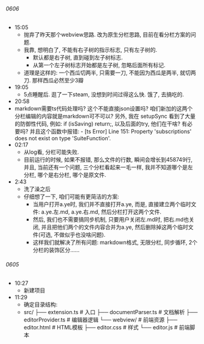 

###### 0606
* 15:05
  * 抛弃了昨天那个webview思路. 改为原生分栏思路, 目前在看分栏方案的问题.
  * 我靠, 想明白了, 不能有右子树的指示标志, 只有左子树的.
    * 默认都是右子树, 直到碰到左子树标志.
    * 从第一个左子树标志开始都是左子树, 忽略后面所有标记.
  * 道理是这样的: 一个西瓜切两半, 只需要一刀, 不能因为西瓜是两半, 就切两刀. 那样西瓜必然至少3瓣
* 19:05
  * 5点睡醒后. 逛了一下steam, 没想到时间过得这么快. 饿了, 去搞吃的.
* 20:58
* markdown需要ts代码处理吗? 这个不能直接json设置吗? 咱们新加的这两个分栏编辑的内容就是markdown可不可以?
  另外, 我在 setupSync  看到了大量的防御性代码, 例如: if (isSaving) return;, 以及后面的try, 他们在干啥? 有必要吗?
  并且这个函数中报错: - [ts Error] Line 151: Property 'subscriptions' does not exist on type 'SuiteFunction'.
* 02:17
  * 从log看, 分栏可能失败.
  * 目前运行的时候, 如果不报错, 那么文件的行数, 瞬间会增长到458749行, 并且, 当前还有一个问题, 三个分栏看起来一毛一样, 我并不知道哪个是左分栏, 哪个是右分栏, 哪个是原文件.
* 2:43
  * 洗了澡之后
  * 仔细想了一下, 咱们可能有更简洁的方案: 
    * 当用户打开a.ye时, 我们并不直接打开a.ye, 而是, 直接建立两个临时文件: a.ye.左.md, a.ye.右.md, 然后分栏打开这两个文件. 
    * 然后, 我们也不需要搞同步机制, 只要用户关闭左.md时, 把右.md也关闭, 并且把他们两个的文件内容合并为a.ye, 然后删除掉这两个临时文件(可选, 不做似乎也没啥问题).
    * 这样我们就解决了所有问题: markdown格式, 无限分栏, 同步循环, 2个分栏的装饰区分......

###### 0605
* 10:27
  * 新建项目
* 11:29
  * 确定目录结构:
  * src/
├── extension.ts          # 入口
├── documentParser.ts     # 文档解析
├── editorProvider.ts     # 编辑器逻辑
└── webview/              # 前端资源
    ├── editor.html       # HTML模板
    ├── editor.css        # 样式
    └── editor.js         # 前端脚本
